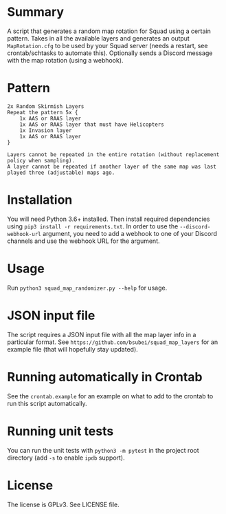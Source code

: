 # Summary
A script that generates a random map rotation for Squad using a certain pattern. Takes in all the available layers and generates an output `MapRotation.cfg` to be used by your Squad server (needs a restart, see crontab/schtasks to automate this). Optionally sends a Discord message with the map rotation (using a webhook).

# Pattern
    2x Random Skirmish Layers
    Repeat the pattern 5x {
        1x AAS or RAAS layer
        1x AAS or RAAS layer that must have Helicopters
        1x Invasion layer
        1x AAS or RAAS layer
    }
    
    Layers cannot be repeated in the entire rotation (without replacement policy when sampling).
    A layer cannot be repeated if another layer of the same map was last played three (adjustable) maps ago.  


# Installation
You will need Python 3.6+ installed. Then install required dependencies using `pip3 install -r requirements.txt`. In order to use the `--discord-webhook-url` argument, you need to add a webhook to one of your Discord channels and use the webhook URL for the argument.

# Usage
Run `python3 squad_map_randomizer.py --help` for usage.

# JSON input file
The script requires a JSON input file with all the map layer info in a particular format. 
See `https://github.com/bsubei/squad_map_layers` for an example file (that will hopefully stay updated).

# Running automatically in Crontab
See the `crontab.example` for an example on what to add to the crontab to run this script automatically.

# Running unit tests
You can run the unit tests with `python3 -m pytest` in the project root directory (add `-s` to enable `ipdb` support).

# License
The license is GPLv3. See LICENSE file.
